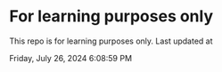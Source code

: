 # For learning purposes only
This repo is for learning purposes only.
Last updated at

Friday, July 26, 2024 6:08:59 PM

